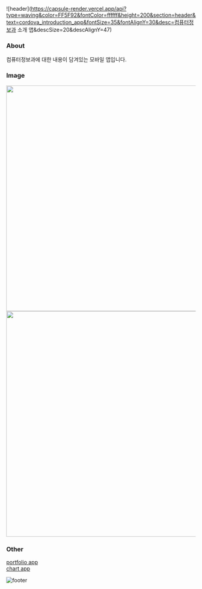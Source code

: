 ![header](https://capsule-render.vercel.app/api?type=waving&color=FF5F92&fontColor=ffffff&height=200&section=header&text=cordova_introduction_app&fontSize=35&fontAlignY=30&desc=컴퓨터정보과 소개 앱&descSize=20&descAlignY=47)

### About
컴퓨터정보과에 대한 내용이 담겨있는 모바일 앱입니다.

### Image
<img src="https://user-images.githubusercontent.com/94339489/203670840-74e3deb6-bdb2-436c-8eb3-a64d50f5498f.jpg" height="600"/> <img src="https://user-images.githubusercontent.com/94339489/203670893-7510c25a-f03f-4de5-b6c0-bf9bf2116d04.jpg"  height="600"/>

### Other
[portfolio app](https://github.com/yuri0407/cordova_m_portfolio)  
[chart app](https://github.com/yuri0407/cordova_portfolio_chart)  

![footer](https://capsule-render.vercel.app/api?type=waving&color=FF5F92&height=100&section=footer)
